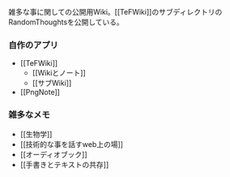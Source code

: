 雑多な事に関しての公開用Wiki。[[TeFWiki]]のサブディレクトリのRandomThoughtsを公開している。

### 自作のアプリ

- [[TeFWiki]]
  - [[Wikiとノート]]
  - [[サブWiki]]
- [[PngNote]]

### 雑多なメモ

- [[生物学]]
- [[技術的な事を話すweb上の場]]
- [[オーディオブック]]
- [[手書きとテキストの共存]]